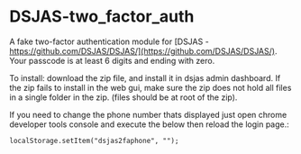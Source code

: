# DSJAS-two_factor_auth
A fake two-factor authentication module for [DSJAS - https://github.com/DSJAS/DSJAS/](https://github.com/DSJAS/DSJAS/).
Your passcode is at least 6 digits and ending with zero.

To install:
download the zip file, and install it in dsjas admin dashboard.
If the zip fails to install in the web gui, make sure the zip does not hold all files in a single folder in the zip. (files should be at root of the zip).

If you need to change the phone number thats displayed just open chrome developer tools console and execute the below then reload the login page.:
```
localStorage.setItem("dsjas2faphone", "");
```


